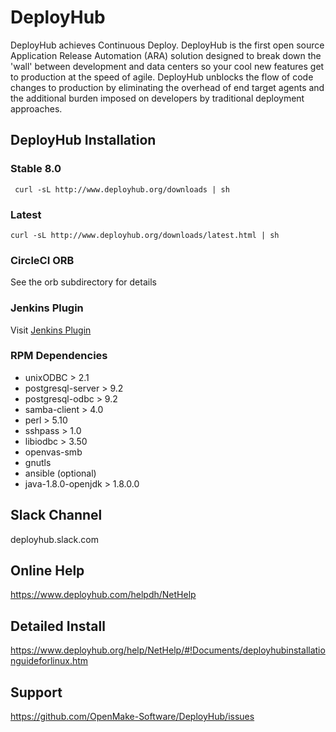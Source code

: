 # DeployHub

DeployHub achieves Continuous Deploy.  DeployHub is the first open source Application Release Automation (ARA) solution designed to break down the 'wall' between development and data centers so your cool new features get to production at the speed of agile.  DeployHub unblocks the flow of code changes to production by eliminating the overhead of end target agents and the additional burden imposed on developers by traditional deployment approaches.  

## DeployHub Installation
### Stable 8.0
```
 curl -sL http://www.deployhub.org/downloads | sh
```

### Latest
```
curl -sL http://www.deployhub.org/downloads/latest.html | sh
```

### CircleCI ORB
See the orb subdirectory for details

### Jenkins Plugin
Visit [Jenkins Plugin](https://plugins.jenkins.io/deployhub)

### RPM Dependencies
*   unixODBC > 2.1
*   postgresql-server > 9.2
*   postgresql-odbc > 9.2
*   samba-client > 4.0
*   perl > 5.10
*   sshpass > 1.0
*   libiodbc > 3.50
*  openvas-smb
*  gnutls
*  ansible (optional)
*  java-1.8.0-openjdk > 1.8.0.0

## Slack Channel
deployhub.slack.com

## Online Help

https://www.deployhub.com/helpdh/NetHelp

## Detailed Install

https://www.deployhub.org/help/NetHelp/#!Documents/deployhubinstallationguideforlinux.htm

## Support

https://github.com/OpenMake-Software/DeployHub/issues

